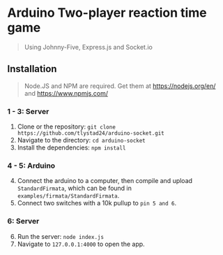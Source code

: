 # Arduino Two-player reaction time game

> Using Johnny-Five, Express.js and Socket.io

## Installation

> Node.JS and NPM are required.
> Get them at https://nodejs.org/en/ and https://www.npmjs.com/

### 1 - 3: Server

1. Clone or the repository: `git clone https://github.com/tlystad24/arduino-socket.git`
2. Navigate to the directory: `cd arduino-socket`
3. Install the dependencies: `npm install`

### 4 - 5: Arduino

4. Connect the arduino to a computer, then compile and upload `StandardFirmata`, which can be found in `examples/firmata/StandardFirmata`.
5. Connect two switches with a 10k pullup to `pin 5 and 6`.

### 6: Server

6. Run the server: `node index.js`
7. Navigate to `127.0.0.1:4000` to open the app.
